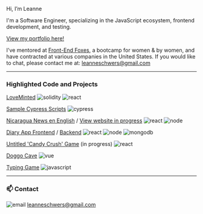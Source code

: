 Hi, I’m Leanne  
 
 
I'm a Software Engineer, specializing in the JavaScript ecosystem, 
frontend development, and testing. 

[View my portfolio here!](https://leanneschwers.com/)

I've mentored at [Front-End Foxes](https://www.vuevixens.org/), a bootcamp for women & by women, and have contracted at various companies in the United States. If you would like to chat, please contact me at: leanneschwers@gmail.com

---

### Highlighted Code and Projects

[LoveMinted](https://loveminted.app) ![solidity](https://img.icons8.com/ios/25/solidity.png) ![react](https://img.icons8.com/office/20/000000/react.png)


[Sample Cypress Scripts](https://github.com/le-anne/sample-cypress-scripts)  ![cypress](https://api.iconify.design/vscode-icons/file-type-light-cypress.svg?width=20)

[Nicaragua News en English](https://github.com/le-anne/nicaraguanews) / [View website in progress](https://le-anne.github.io/nicaraguanews/) ![react](https://img.icons8.com/office/20/000000/react.png) 
![node](https://img.icons8.com/fluency/20/000000/node-js.png) 

[Diary App Frontend](https://github.com/le-anne/diary-frontend) / [Backend](https://github.com/le-anne/diary-backend) ![react](https://img.icons8.com/office/20/000000/react.png) 
![node](https://img.icons8.com/fluency/20/000000/node-js.png) ![mongodb](https://img.icons8.com/color/20/000000/mongodb.png)

[Untitled 'Candy Crush' Game](https://github.com/le-anne/candy-crush) (in progress) ![react](https://img.icons8.com/office/20/000000/react.png)

[Doggo Cave](https://github.com/le-anne/fef-dog) ![vue](https://img.icons8.com/color/20/000000/vue-js.png)

[Typing Game](https://github.com/le-anne/fef-typing-game) ![javascript](https://img.icons8.com/color/20/000000/javascript--v1.png)


---

 ###  📫  Contact
 ![email](https://img.icons8.com/cotton/30/000000/paper-plane--v3.png) leanneschwers@gmail.com
 
<!---
le-anne/le-anne is a ✨ special ✨ repository because its `README.md` (this file) appears on your GitHub profile.
You can click the Preview link to take a look at your changes.
--->
